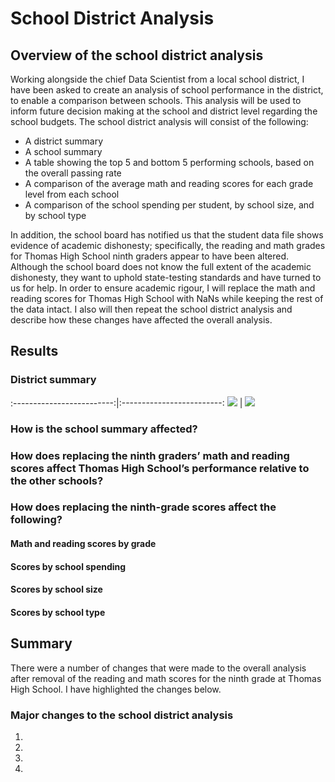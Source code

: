 # School District Analysis
## Overview of the school district analysis
Working alongside the chief Data Scientist from a local school district, I have been asked to create an analysis of school performance in the district, to enable a comparison between schools. This analysis will be used to inform future decision making at the school and district level regarding the school budgets. The school district analysis will consist of the following:

- A district summary
- A school summary
- A table showing the top 5 and bottom 5 performing schools, based on the overall passing rate
- A comparison of the average math and reading scores for each grade level from each school
- A comparison of the school spending per student, by school size, and by school type

In addition, the school board has notified us that the student data file shows evidence of academic dishonesty; specifically, the reading and math grades for Thomas High School ninth graders appear to have been altered. Although the school board does not know the full extent of the academic dishonesty, they want to uphold state-testing standards and have turned to us for help. In order to ensure academic rigour, I will replace the math and reading scores for Thomas High School with NaNs while keeping the rest of the data intact. I also will then repeat the school district analysis and describe how these changes have affected the overall analysis.
## Results
### District summary
:-------------------------:|:-------------------------:
![](https://...Dark.png)  |  ![](https://...Ocean.png)
### How is the school summary affected?
### How does replacing the ninth graders’ math and reading scores affect Thomas High School’s performance relative to the other schools?
### How does replacing the ninth-grade scores affect the following?
#### Math and reading scores by grade
#### Scores by school spending
#### Scores by school size
#### Scores by school type
## Summary
There were a number of changes that were made to the overall analysis after removal of the reading and math scores for the ninth grade at Thomas High School. I have highlighted the changes below.
### Major changes to the school district analysis
1. 
2. 
3. 
4. 
